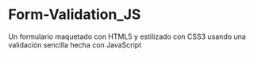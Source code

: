 # Form-Validation_JS
Un formulario maquetado con HTML5 y estilizado con CSS3 usando una validación sencilla hecha con JavaScript 
